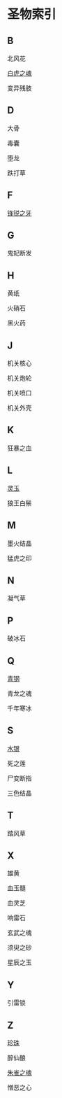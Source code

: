 # 圣物索引
## B
北风花

[白虎之魂](Potion_BaiHuZhiHun.md)

变异残肢

## D
大骨

毒囊

堕龙

跌打草
## F
[锋锐之牙](Potion_IncisiveTooth.md)

## G
鬼妃断发

## H
黄纸

火硝石

黑火药

## J
机关核心

机关炮轮

机关喷口

机关外壳

## K
狂暴之血

## L
[灵玉](Potion_SpiritJade.md)

狼王白鬃

## M 
墨火结晶

猛虎之印

## N
凝气草

## P
破冰石

## Q
[青钢](Potion_BlueSteel.md)

青龙之魂

千年寒冰

## S
[水银](Potion_Hydrargyrum.md)

死之莲

尸变断指

三色结晶

## T
踏风草

## X
雄黄

血玉髓

血灵芝

响雷石

玄武之魂

须臾之砂

星辰之玉
## Y
引雷锁

## Z
[珍珠](Potion_Pearl.md)

醉仙酿

[朱雀之魂](Potion_ZhuQueZhiHun.md)

憎恶之心
